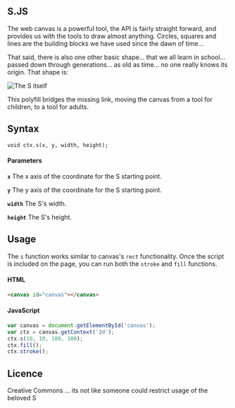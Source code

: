## S.JS

The web canvas is a powerful tool, the API is fairly straight forward, and provides us with the tools to draw almost anything. Circles, squares and lines are the building blocks we have used since the dawn of time...

That said, there is also one other basic shape... that we all learn in school... passed down through generations... as old as time... no one really knows its origin. That shape is:

![The S itself](https://i.imgur.com/sGpeOem.png)

This polyfill bridges the missing link, moving the canvas from a tool for children, to a tool for adults.

## Syntax
`void ctx.s(x, y, width, height);`

#### Parameters

**`x`**
The x axis of the coordinate for the S starting point.

**`y`**
The y axis of the coordinate for the S starting point.

**`width`**
The S's width.

**`height`**
The S's height.

## Usage

The `s` function works similar to canvas's `rect` functionality. Once the script is included on the page, you can run both the `stroke` and `fill` functions.

#### HTML
```html
<canvas id="canvas"></canvas>
````
#### JavaScript

```javascript
var canvas = document.getElementById('canvas');
var ctx = canvas.getContext('2d');
ctx.s(10, 10, 100, 100);
ctx.fill();
ctx.stroke();
```

## Licence

Creative Commons ... its not like someone could restrict usage of the beloved S

